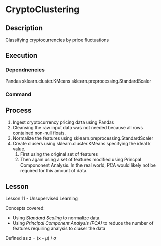 # CryptoClustering

## Description

Classifying cryptocurrencies by price fluctuations

## Execution

### Dependnencies
Pandas
sklearn.cluster.KMeans
sklearn.preprocessing.StandardScaler

### Command

## Process

1. Ingest cryptocurrency pricing data using Pandas
1. Cleansing the raw input data was not needed because all rows contained non-null floats.
1. Normalize the features using sklearn.preprocessing.StandardScaler
1. Create clusers using sklearn.cluster.KMeans specifying the ideal k value.
    1. First using the original set of features
    1. Then again using a set of features modified using Princpal Compononent Analysis. In the real world, PCA would likely not be required for this amount of data.

## Lesson

Lesson 11 - Unsupervised Learning

Concepts covered:

* Using *Standard Scaling* to normalize data.
* Using *Principal Component Analysis (PCA)* to reduce the number of features requiring analysis to cluser the data

Defined as
z = (x - $\mu$) / $\sigma$
